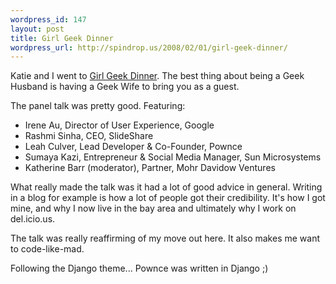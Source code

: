 ```yaml
--- 
wordpress_id: 147
layout: post
title: Girl Geek Dinner
wordpress_url: http://spindrop.us/2008/02/01/girl-geek-dinner/
---
```


Katie and I went to [Girl Geek Dinner](http://upcoming.yahoo.com/event/408117/).  The best thing about being a Geek Husband is having a Geek Wife to bring you as a guest.

The panel talk was pretty good.  Featuring:

* Irene Au, Director of User Experience, Google
* Rashmi Sinha, CEO, SlideShare
* Leah Culver, Lead Developer & Co-Founder, Pownce
* Sumaya Kazi, Entrepreneur & Social Media Manager, Sun Microsystems
* Katherine Barr (moderator), Partner, Mohr Davidow Ventures

What really made the talk was it had a lot of good advice in general.  Writing in a blog for example is how a lot of people got their credibility.  It's how I got mine, and why I now live in the bay area and ultimately why I work on del.icio.us.

The talk was really reaffirming of my move out here.  It also makes me want to code-like-mad.

Following the Django theme... Pownce was written in Django ;)
